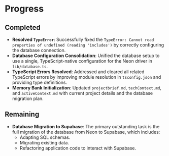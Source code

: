 # Progress

## Completed

*   **Resolved `TypeError`**: Successfully fixed the `TypeError: Cannot read properties of undefined (reading 'includes')` by correctly configuring the database connection.
*   **Database Configuration Consolidation**: Unified the database setup to use a single, TypeScript-native configuration for the Neon driver in `lib/database.ts`.
*   **TypeScript Errors Resolved**: Addressed and cleared all related TypeScript errors by improving module resolution in `tsconfig.json` and providing type definitions.
*   **Memory Bank Initialization**: Updated `projectbrief.md`, `techContext.md`, and `activeContext.md` with current project details and the database migration plan.

## Remaining

*   **Database Migration to Supabase**: The primary outstanding task is the full migration of the database from Neon to Supabase, which includes:
    *   Adapting SQL schemas.
    *   Migrating existing data.
    *   Refactoring application code to interact with Supabase.
